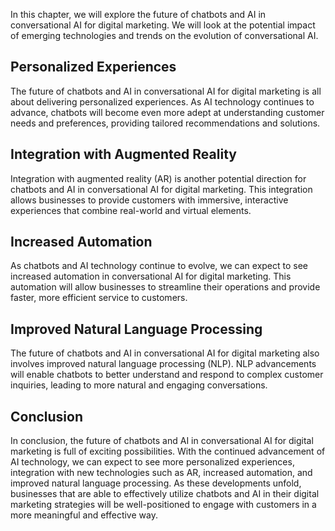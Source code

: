 
In this chapter, we will explore the future of chatbots and AI in conversational AI for digital marketing. We will look at the potential impact of emerging technologies and trends on the evolution of conversational AI.

Personalized Experiences
------------------------

The future of chatbots and AI in conversational AI for digital marketing is all about delivering personalized experiences. As AI technology continues to advance, chatbots will become even more adept at understanding customer needs and preferences, providing tailored recommendations and solutions.

Integration with Augmented Reality
----------------------------------

Integration with augmented reality (AR) is another potential direction for chatbots and AI in conversational AI for digital marketing. This integration allows businesses to provide customers with immersive, interactive experiences that combine real-world and virtual elements.

Increased Automation
--------------------

As chatbots and AI technology continue to evolve, we can expect to see increased automation in conversational AI for digital marketing. This automation will allow businesses to streamline their operations and provide faster, more efficient service to customers.

Improved Natural Language Processing
------------------------------------

The future of chatbots and AI in conversational AI for digital marketing also involves improved natural language processing (NLP). NLP advancements will enable chatbots to better understand and respond to complex customer inquiries, leading to more natural and engaging conversations.

Conclusion
----------

In conclusion, the future of chatbots and AI in conversational AI for digital marketing is full of exciting possibilities. With the continued advancement of AI technology, we can expect to see more personalized experiences, integration with new technologies such as AR, increased automation, and improved natural language processing. As these developments unfold, businesses that are able to effectively utilize chatbots and AI in their digital marketing strategies will be well-positioned to engage with customers in a more meaningful and effective way.
